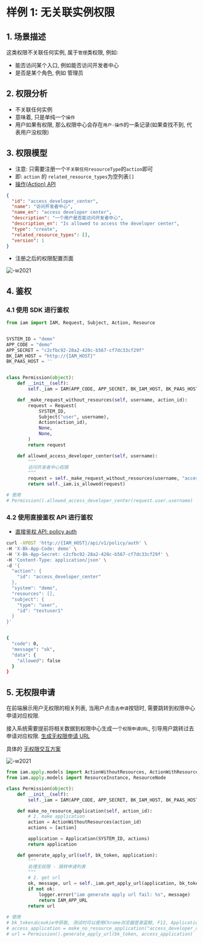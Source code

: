 # 样例 1: 无关联实例权限

## 1. 场景描述

这类权限不关联任何实例, 属于`管理`类权限, 例如: 
- 能否访问某个入口, 例如能否访问开发者中心
- 是否是某个角色, 例如 管理员

## 2. 权限分析

- 不关联任何实例
- 意味着,  只是单纯一个`操作`
- 用户如果有权限, 那么权限中心会存在`用户-操作`的一条记录(如果查找不到, 代表用户没权限)

## 3. 权限模型

- 注意: 只需要注册一个`不关联任何resourceType`的`action`即可
- 即: `action` 的 `related_resource_types`为空列表`[]`
- [操作(Action) API](../../Reference/API/02-Model/13-Action.md)

```json
{
  "id": "access_developer_center",
  "name": "访问开发者中心",
  "name_en": "access developer center",
  "description": "一个用户是否能访问开发者中心",
  "description_en": "Is allowed to access the developer center",
  "type": "create",
  "related_resource_types": [],
  "version": 1
}
```

- 注册之后的权限配置页面

![-w2021](../../assets/HowTo/Examples/01_01.jpg)

## 4. 鉴权

### 4.1 使用 SDK 进行鉴权

```python
from iam import IAM, Request, Subject, Action, Resource


SYSTEM_ID = "demo"
APP_CODE = "demo"
APP_SECRET = "c2cfbc92-28a2-420c-b567-cf7dc33cf29f"
BK_IAM_HOST = "http://{IAM_HOST}"
BK_PAAS_HOST = ''


class Permission(object):
    def __init__(self):
        self._iam = IAM(APP_CODE, APP_SECRET, BK_IAM_HOST, BK_PAAS_HOST)

    def _make_request_without_resources(self, username, action_id):
        request = Request(
            SYSTEM_ID,
            Subject("user", username),
            Action(action_id),
            None,
            None,
        )
        return request

    def allowed_access_developer_center(self, username):
        """
        访问开发者中心权限
        """
        request = self._make_request_without_resources(username, "access_developer_center")
        return self._iam.is_allowed(request)

# 使用
# Permission().allowed_access_developer_center(request.user.username)
```

### 4.2 使用直接鉴权 API 进行鉴权

- [直接鉴权 API: policy auth](../../Reference/API/04-Auth/02-DirectAPI.md)

```bash
curl -XPOST 'http://{IAM_HOST}/api/v1/policy/auth' \
-H 'X-Bk-App-Code: demo' \
-H 'X-Bk-App-Secret: c2cfbc92-28a2-420c-b567-cf7dc33cf29f' \
-H 'Content-Type: application/json' \
-d '{
  "action": {
    "id": "access_developer_center"
  },
  "system": "demo",
  "resources": [],
  "subject": {
    "type": "user",
    "id": "testuser1"
  }
}'


{
  "code": 0,
  "message": "ok",
  "data": {
    "allowed": false
  }
}
```

## 5. 无权限申请

在前端展示用户无权限的相关列表, 当用户点击`去申请`按钮时, 需要跳转到权限中心申请对应权限.

接入系统需要提前将相关数据到权限中心生成一个`权限申请URL`, 引导用户跳转过去申请对应权限. [生成无权限申请 URL](../../Reference/API/05-Application/01-GenerateURL.md)

具体的 [无权限交互方案](../Solutions/NoPermissionApply.md)


![-w2021](../../assets/HowTo/Examples/01_02.jpg)

```python
from iam.apply.models import ActionWithoutResources, ActionWithResources, Application, RelatedResourceType
from iam.apply.models import ResourceInstance, ResourceNode

class Permission(object):
    def __init__(self):
        self._iam = IAM(APP_CODE, APP_SECRET, BK_IAM_HOST, BK_PAAS_HOST)

    def make_no_resource_application(self, action_id):
        # 1. make application
        action = ActionWithoutResources(action_id)
        actions = [action]

        application = Application(SYSTEM_ID, actions)
        return application

    def generate_apply_url(self, bk_token, application):
        """
        处理无权限 - 跳转申请列表
        """
        # 2. get url
        ok, message, url = self._iam.get_apply_url(application, bk_token)
        if not ok:
            logger.error("iam generate apply url fail: %s", message)
            return IAM_APP_URL
        return url
        
# 使用        
# bk_token从cookie中获取, 测试时可以使用Chrome浏览器登录蓝鲸, F12, Application-Storage-Coolies复制bk_token
# access_application = make_no_resource_application("access_developer_center")
# url = Permission().generate_apply_url(bk_token, access_application)
```